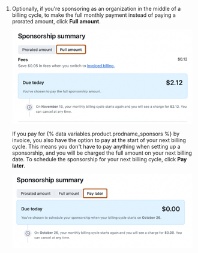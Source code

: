 1. Optionally, if you're sponsoring as an organization in the middle of a billing cycle, to make the full monthly payment instead of paying a prorated amount, click **Full amount**.

    ![Screenshot of the sponsorship summary page. A button with the text "Ffull amount" is outlined in dark orange.](/assets/images/help/sponsors/payment-tabs-full-amount.png)

    If you pay for {% data variables.product.prodname_sponsors %} by invoice, you also have the option to pay at the start of your next billing cycle. This means you don't have to pay anything when setting up a sponsorship, and you will be charged the full amount on your next billing date. To schedule the sponsorship for your next billing cycle, click **Pay later**.

    ![Screenshot of the sponsorship summary page. A button with the text "Pay later" is outlined in dark orange.](/assets/images/help/sponsors/payment-tabs-pay-later.png)
